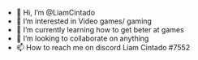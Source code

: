 - 👋 Hi, I’m @LiamCintado
- 👀 I’m interested in Video games/ gaming  
- 🌱 I’m currently learning how to get beter at games
- 💞️ I’m looking to collaborate on anything
- 📫 How to reach me on discord Liam Cintado #7552

<!---
LiamCintado/LiamCintado is a ✨ special ✨ repository because its `README.md` (this file) appears on your GitHub profile.
You can click the Preview link to take a look at your changes.
--->
